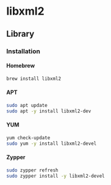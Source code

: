 # libxml2

## Library

### Installation

#### Homebrew

```sh
brew install libxml2
```

#### APT

```sh
sudo apt update
sudo apt -y install libxml2-dev
```

#### YUM

```sh
yum check-update
sudo yum -y install libxml2-devel
```

#### Zypper

```sh
sudo zypper refresh
sudo zypper install -y libxml2-devel
```
